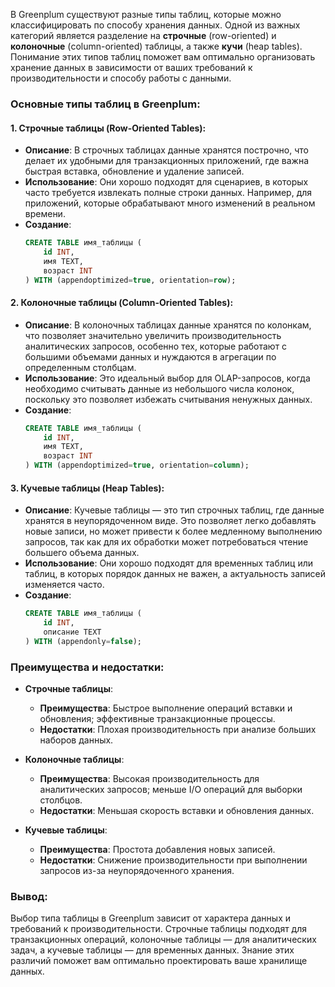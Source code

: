 В Greenplum существуют разные типы таблиц, которые можно классифицировать по способу хранения данных. Одной из важных категорий является разделение на **строчные** (row-oriented) и **колоночные** (column-oriented) таблицы, а также **кучи** (heap tables). Понимание этих типов таблиц поможет вам оптимально организовать хранение данных в зависимости от ваших требований к производительности и способу работы с данными.

### Основные типы таблиц в Greenplum:

#### 1. **Строчные таблицы (Row-Oriented Tables):**
   - **Описание**: В строчных таблицах данные хранятся построчно, что делает их удобными для транзакционных приложений, где важна быстрая вставка, обновление и удаление записей.
   - **Использование**: Они хорошо подходят для сценариев, в которых часто требуется извлекать полные строки данных. Например, для приложений, которые обрабатывают много изменений в реальном времени.
   - **Создание**:
     ```sql
     CREATE TABLE имя_таблицы (
         id INT,
         имя TEXT,
         возраст INT
     ) WITH (appendoptimized=true, orientation=row);
     ```

#### 2. **Колоночные таблицы (Column-Oriented Tables):**
   - **Описание**: В колоночных таблицах данные хранятся по колонкам, что позволяет значительно увеличить производительность аналитических запросов, особенно тех, которые работают с большими объемами данных и нуждаются в агрегации по определенным столбцам.
   - **Использование**: Это идеальный выбор для OLAP-запросов, когда необходимо считывать данные из небольшого числа колонок, поскольку это позволяет избежать считывания ненужных данных.
   - **Создание**:
     ```sql
     CREATE TABLE имя_таблицы (
         id INT,
         имя TEXT,
         возраст INT
     ) WITH (appendoptimized=true, orientation=column);
     ```

#### 3. **Кучевые таблицы (Heap Tables):**
   - **Описание**: Кучевые таблицы — это тип строчных таблиц, где данные хранятся в неупорядоченном виде. Это позволяет легко добавлять новые записи, но может привести к более медленному выполнению запросов, так как для их обработки может потребоваться чтение большего объема данных.
   - **Использование**: Они хорошо подходят для временных таблиц или таблиц, в которых порядок данных не важен, а актуальность записей изменяется часто.
   - **Создание**:
     ```sql
     CREATE TABLE имя_таблицы (
         id INT,
         описание TEXT
     ) WITH (appendonly=false);
     ```

### Преимущества и недостатки:
- **Строчные таблицы**:
  - **Преимущества**: Быстрое выполнение операций вставки и обновления; эффективные транзакционные процессы.
  - **Недостатки**: Плохая производительность при анализе больших наборов данных.

- **Колоночные таблицы**:
  - **Преимущества**: Высокая производительность для аналитических запросов; меньше I/O операций для выборки столбцов.
  - **Недостатки**: Меньшая скорость вставки и обновления данных.

- **Кучевые таблицы**:
  - **Преимущества**: Простота добавления новых записей.
  - **Недостатки**: Снижение производительности при выполнении запросов из-за неупорядоченного хранения.

### Вывод:
Выбор типа таблицы в Greenplum зависит от характера данных и требований к производительности. Строчные таблицы подходят для транзакционных операций, колоночные таблицы — для аналитических задач, а кучевые таблицы — для временных данных. Знание этих различий поможет вам оптимально проектировать ваше хранилище данных.